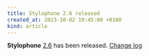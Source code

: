 ```yaml
---
title: Stylophone 2.6 released
created_at: 2023-10-02 19:45:00 +0100
kind: article
---
```


**Stylophone** [2.6](https://tvc-16.science/stylophone-26.html) has been released.
[Change log](https://github.com/Difegue/Stylophone/releases/tag/2.6.0)
